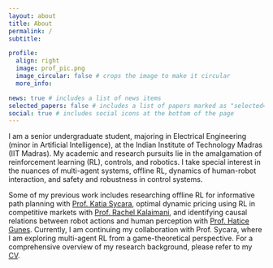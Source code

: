 ```yaml
---
layout: about
title: About
permalink: /
subtitle: 

profile:
  align: right
  image: prof_pic.png
  image_circular: false # crops the image to make it circular
  more_info: 

news: true # includes a list of news items
selected_papers: false # includes a list of papers marked as "selected={true}"
social: true # includes social icons at the bottom of the page
---
```


I am a senior undergraduate student, majoring in Electrical Engineering (minor in Artificial Intelligence), at the Indian Institute of Technology Madras (IIT Madras). My academic and research pursuits lie in the amalgamation of reinforcement learning (RL), controls, and robotics. I take special interest in the nuances of multi-agent systems, offline RL, dynamics of human-robot interaction, and safety and robustness in control systems.

Some of my previous work includes researching offline RL for informative path planning with [Prof. Katia Sycara](https://www.ri.cmu.edu/ri-faculty/katia-sycara/), optimal dynamic pricing using RL in competitive markets with [Prof. Rachel Kalaimani](https://www.ee.iitm.ac.in/rachel/), and identifying causal relations between robot actions and human perception with [Prof. Hatice Gunes](https://www.cl.cam.ac.uk/~hg410/). Currently, I am continuing my collaboration with Prof. Sycara, where I am exploring multi-agent RL from a game-theoretical perspective. For a comprehensive overview of my research background, please refer to my [CV](/assets/pdf/CV_SrikarBabuGadipudi_Dec2024.pdf).
